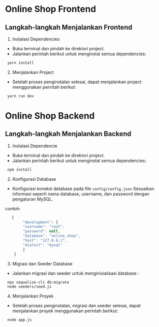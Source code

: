
# Online Shop Frontend


## Langkah-langkah Menjalankan Frontend

1. Instalasi Dependencies
- Buka terminal dan pindah ke direktori project.
- Jalankan perintah berikut untuk menginstal semua dependencies: 
```bash
 yarn install
```

2. Menjalankan Project
- Setelah proses penginstalan selesai, dapat menjalankan project menggunakan perintah berikut: 
```bash
 yarn run dev
```


# Online Shop Backend

## Langkah-langkah Menjalankan Backend
1. Instalasi Dependencie
- Buka terminal dan pindah ke direktori project.
- Jalankan perintah berikut untuk menginstal semua dependencies:
```bash
 npm install
```

2. Konfigurasi Database
- Konfigurasi koneksi database pada file `config/config.json` Sesuaikan informasi seperti nama database, username, dan password dengan pengaturan MySQL. 

contoh:
```js
   {
        "development": {
        "username": "root",
        "password": null,
        "database": "online_shop",
        "host": "127.0.0.1",
        "dialect": "mysql"
        }
    }
```

3. Migrasi dan Seeder Database
- Jalankan migrasi dan seeder untuk menginisialisasi database :
```bash
 npx sequelize-cli db:migrate
 node seeders/seed.js
```

4. Menjalankan Proyek
- Setelah proses penginstalan, migrasi dan seeder selesai, dapat menjalankan proyek menggunakan perintah berikut:
```bash
 node app.js
```